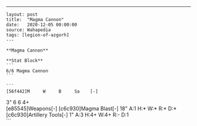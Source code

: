 ---
    layout: post
    title:  "Magma Cannon"
    date:   2020-12-05 00:00:00
    source: Wahapedia
    tags: [legion-of-azgorh]
    ---
    
    **Magma Cannon**
    
    **Stat Block**
    ```
    6/6 Magma Cannon
    ```
    
    ```
    [56f442]M     W     B     Sa    [-]
3"    6     6     4+    
[e85545]Weapons[-]
[c6c930]Magma Blast[-]
18"    A:1    H:*    W:*    R:*    D:*   
[c6c930]Artillery Tools[-]
1"     A:3    H:4+   W:4+   R:-    D:1   
    ```
    
    
    